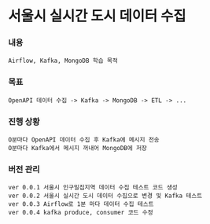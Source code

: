 # 서울시 실시간 도시 데이터 수집 

### 내용
    Airflow, Kafka, MongoDB 학습 목적

### 목표
    OpenAPI 데이터 수집 -> Kafka -> MongoDB -> ETL -> ...
    
### 진행 상황
    O분마다 OpenAPI 데이터 수집 후 Kafka에 메시지 전송
    O분마다 Kafka에서 메시지 꺼내어 MongoDB에 저장 

### 버전 관리
    ver 0.0.1 서울시 인구밀집지역 데이터 수집 테스트 코드 생성
    ver 0.0.2 서울시 실시간 도시 데이터 수집으로 변경 및 Kafka 테스트
    ver 0.0.3 Airflow로 1분 마다 데이터 수집 테스트
    ver 0.0.4 kafka produce, consumer 코드 수정